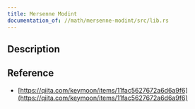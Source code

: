 ```yaml
---
title: Mersenne Modint
documentation_of: //math/mersenne-modint/src/lib.rs
---
```


## Description

## Reference

- [https://qiita.com/keymoon/items/11fac5627672a6d6a9f6](https://qiita.com/keymoon/items/11fac5627672a6d6a9f6)
